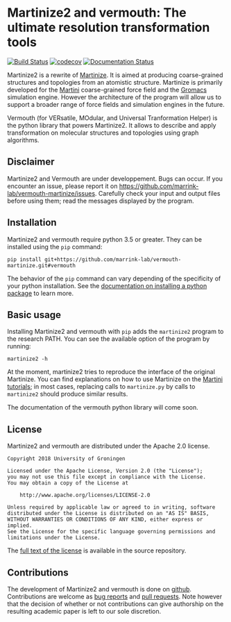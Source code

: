 # Martinize2 and vermouth: The ultimate resolution transformation tools

[![Build Status](https://travis-ci.org/marrink-lab/vermouth-martinize.svg?branch=master)](https://travis-ci.org/marrink-lab/vermouth-martinize)
[![codecov](https://codecov.io/gh/marrink-lab/vermouth-martinize/branch/master/graph/badge.svg)](https://codecov.io/gh/marrink-lab/vermouth-martinize)
[![Documentation Status](https://readthedocs.org/projects/vermouth-martinize/badge/?version=latest)](https://vermouth-martinize.readthedocs.io/en/latest/?badge=latest)


Martinize2 is a rewrite of [Martinize]. It is aimed at producing
coarse-grained structures and topologies from an atomistic structure. Martinize
is primarily developed for the [Martini] coarse-grained force field and the
[Gromacs] simulation engine. However the architecture of the program will
allow us to support a broader range of force fields and simulation engines in
the future.

Vermouth (for VERsatile, MOdular,  and Universal Tranformation Helper) is the
python library that powers Martinize2. It allows to describe and apply
transformation on molecular structures and topologies using graph algorithms.

## Disclaimer

Martinize2 and Vermouth are under developpement. Bugs can occur. If you encounter an issue, please report it on <https://github.com/marrink-lab/vermouth-martinize/issues>. Carefully check your input and output files before
using them; read the messages displayed by the program.

## Installation

Martinize2 and vermouth require python 3.5 or greater. They can be installed
using the `pip` command:

    pip install git+https://github.com/marrink-lab/vermouth-martinize.git#vermouth

The behavior of the `pip` command can vary depending of the specificity of your
python installation. See the [documentation on installing a python
package][pipdoc] to learn more.

## Basic usage

Installing Martinize2 and vermouth with `pip` adds the `martinize2` program to
the research PATH. You can see the available option of the program by running:

    martinize2 -h

At the moment, martinize2 tries to reproduce the interface of the original
Martinize. You can find explanations on how to use Martinize on the [Martini
tutorials]; in most cases, replacing calls to `martinize.py` by calls to
`martinize2` should produce similar results.

The documentation of the vermouth python library will come soon.

## License

Martinize2 and vermouth are distributed under the Apache 2.0 license.

    Copyright 2018 University of Groningen

	Licensed under the Apache License, Version 2.0 (the "License");
	you may not use this file except in compliance with the License.
	You may obtain a copy of the License at

		http://www.apache.org/licenses/LICENSE-2.0

	Unless required by applicable law or agreed to in writing, software
	distributed under the License is distributed on an "AS IS" BASIS,
	WITHOUT WARRANTIES OR CONDITIONS OF ANY KIND, either express or implied.
	See the License for the specific language governing permissions and
	limitations under the License.

The [full text of the license][license] is available in the source repository.

## Contributions

The development of Martinize2 and vermouth is done on [github]. Contributions
are welcome as [bug reports] and [pull requests]. Note however that the
decision of whether or not contributions can give authorship on the resulting
academic paper is left to our sole discretion.

[Martinize]: https://github.com/Tsjerk/Martinize
[Martini]: http://cgmartini.nl
[Martini tutorials]: http://cgmartini.nl/index.php/tutorials-general-introduction-gmx5
[Gromacs]: http://www.gromacs.org
[pipdoc]: https://packaging.python.org/tutorials/installing-packages/#installing-packages
[license]: https://github.com/marrink-lab/vermouth-martinize/blob/master/LICENSE
[github]: https://github.com/marrink-lab/vermouth-martinize
[bug reports]: https://github.com/marrink-lab/vermouth-martinize/issues
[pull requests]: https://github.com/marrink-lab/vermouth-martinize/pulls
